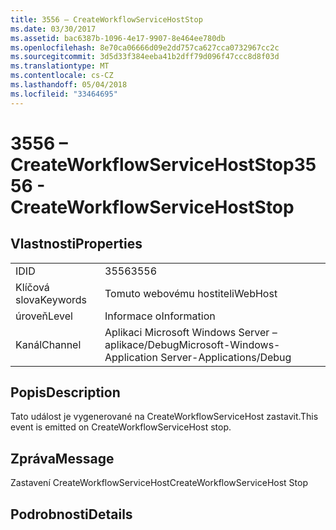 ```yaml
---
title: 3556 – CreateWorkflowServiceHostStop
ms.date: 03/30/2017
ms.assetid: bac6387b-1096-4e17-9907-8e464ee780db
ms.openlocfilehash: 8e70ca06666d09e2dd757ca627cca0732967cc2c
ms.sourcegitcommit: 3d5d33f384eeba41b2dff79d096f47ccc8d8f03d
ms.translationtype: MT
ms.contentlocale: cs-CZ
ms.lasthandoff: 05/04/2018
ms.locfileid: "33464695"
---
```

# <a name="3556---createworkflowservicehoststop"></a><span data-ttu-id="75b20-102">3556 – CreateWorkflowServiceHostStop</span><span class="sxs-lookup"><span data-stu-id="75b20-102">3556 - CreateWorkflowServiceHostStop</span></span>
## <a name="properties"></a><span data-ttu-id="75b20-103">Vlastnosti</span><span class="sxs-lookup"><span data-stu-id="75b20-103">Properties</span></span>  
  
|||  
|-|-|  
|<span data-ttu-id="75b20-104">ID</span><span class="sxs-lookup"><span data-stu-id="75b20-104">ID</span></span>|<span data-ttu-id="75b20-105">3556</span><span class="sxs-lookup"><span data-stu-id="75b20-105">3556</span></span>|  
|<span data-ttu-id="75b20-106">Klíčová slova</span><span class="sxs-lookup"><span data-stu-id="75b20-106">Keywords</span></span>|<span data-ttu-id="75b20-107">Tomuto webovému hostiteli</span><span class="sxs-lookup"><span data-stu-id="75b20-107">WebHost</span></span>|  
|<span data-ttu-id="75b20-108">úroveň</span><span class="sxs-lookup"><span data-stu-id="75b20-108">Level</span></span>|<span data-ttu-id="75b20-109">Informace o</span><span class="sxs-lookup"><span data-stu-id="75b20-109">Information</span></span>|  
|<span data-ttu-id="75b20-110">Kanál</span><span class="sxs-lookup"><span data-stu-id="75b20-110">Channel</span></span>|<span data-ttu-id="75b20-111">Aplikaci Microsoft Windows Server – aplikace/Debug</span><span class="sxs-lookup"><span data-stu-id="75b20-111">Microsoft-Windows-Application Server-Applications/Debug</span></span>|  
  
## <a name="description"></a><span data-ttu-id="75b20-112">Popis</span><span class="sxs-lookup"><span data-stu-id="75b20-112">Description</span></span>  
 <span data-ttu-id="75b20-113">Tato událost je vygenerované na CreateWorkflowServiceHost zastavit.</span><span class="sxs-lookup"><span data-stu-id="75b20-113">This event is emitted on CreateWorkflowServiceHost stop.</span></span>  
  
## <a name="message"></a><span data-ttu-id="75b20-114">Zpráva</span><span class="sxs-lookup"><span data-stu-id="75b20-114">Message</span></span>  
 <span data-ttu-id="75b20-115">Zastavení CreateWorkflowServiceHost</span><span class="sxs-lookup"><span data-stu-id="75b20-115">CreateWorkflowServiceHost Stop</span></span>  
  
## <a name="details"></a><span data-ttu-id="75b20-116">Podrobnosti</span><span class="sxs-lookup"><span data-stu-id="75b20-116">Details</span></span>
